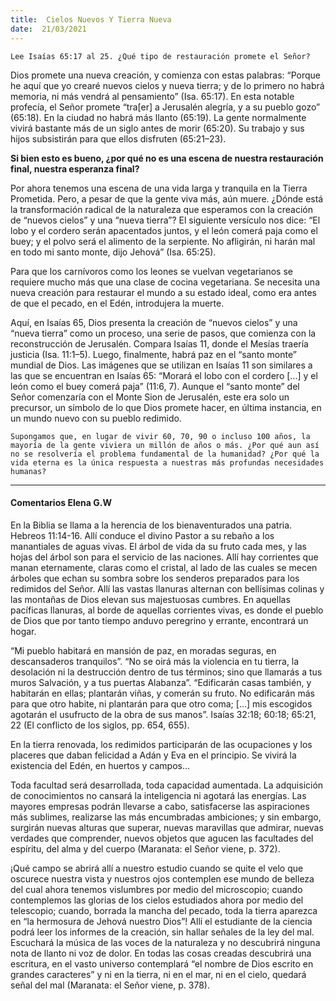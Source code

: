 ```yaml
---
title:  Cielos Nuevos Y Tierra Nueva 
date:  21/03/2021
---
```


`Lee Isaías 65:17 al 25. ¿Qué tipo de restauración promete el Señor?`

Dios promete una nueva creación, y comienza con estas palabras: “Porque he aquí que yo crearé nuevos cielos y nueva tierra; y de lo primero no habrá memoria, ni más vendrá al pensamiento” (Isa. 65:17). En esta notable profecía, el Señor promete “tra[er] a Jerusalén alegría, y a su pueblo gozo” (65:18). En la ciudad no habrá más llanto (65:19). La gente normalmente vivirá bastante más de un siglo antes de morir (65:20). Su trabajo y sus hijos subsistirán para que ellos disfruten (65:21–23).

**Si bien esto es bueno, ¿por qué no es una escena de nuestra restauración final, nuestra esperanza final?**

Por ahora tenemos una escena de una vida larga y tranquila en la Tierra Prometida. Pero, a pesar de que la gente viva más, aún muere. ¿Dónde está la transformación radical de la naturaleza que esperamos con la creación de “nuevos cielos” y una “nueva tierra”? El siguiente versículo nos dice: “El lobo y el cordero serán apacentados juntos, y el león comerá paja como el buey; y el polvo será el alimento de la serpiente. No afligirán, ni harán mal en todo mi santo monte, dijo Jehová” (Isa. 65:25).

Para que los carnívoros como los leones se vuelvan vegetarianos se requiere mucho más que una clase de cocina vegetariana. Se necesita una nueva creación para restaurar el mundo a su estado ideal, como era antes de que el pecado, en el Edén, introdujera la muerte.

Aquí, en Isaías 65, Dios presenta la creación de “nuevos cielos” y una “nueva tierra” como un proceso, una serie de pasos, que comienza con la reconstrucción de Jerusalén. Compara Isaías 11, donde el Mesías traería justicia (Isa. 11:1–5). Luego, finalmente, habrá paz en el “santo monte” mundial de Dios. Las imágenes que se utilizan en Isaías 11 son similares a las que se encuentran en Isaías 65: “Morará el lobo con el cordero [...] y el león como el buey comerá paja” (11:6, 7). Aunque el “santo monte” del Señor comenzaría con el Monte Sion de Jerusalén, este era solo un precursor, un símbolo de lo que Dios promete hacer, en última instancia, en un mundo nuevo con su pueblo redimido.

`Supongamos que, en lugar de vivir 60, 70, 90 o incluso 100 años, la mayoría de la gente viviera un millón de años o más. ¿Por qué aun así no se resolvería el problema fundamental de la humanidad? ¿Por qué la vida eterna es la única respuesta a nuestras más profundas necesidades humanas?`

---

#### Comentarios Elena G.W

En la Biblia se llama a la herencia de los bienaventurados una patria. Hebreos 11:14-16. Allí conduce el divino Pastor a su rebaño a los manantiales de aguas vivas. El árbol de vida da su fruto cada mes, y las hojas del árbol son para el servicio de las naciones. Allí hay corrientes que manan eternamente, claras como el cristal, al lado de las cuales se mecen árboles que echan su sombra sobre los senderos preparados para los redimidos del Señor. Allí las vastas llanuras alternan con bellísimas colinas y las montañas de Dios elevan sus majestuosas cumbres. En aquellas pacíficas llanuras, al borde de aquellas corrientes vivas, es donde el pueblo de Dios que por tanto tiempo anduvo peregrino y errante, encontrará un hogar.

“Mi pueblo habitará en mansión de paz, en moradas seguras, en descansaderos tranquilos”. “No se oirá más la violencia en tu tierra, la desolación ni la destrucción dentro de tus términos; sino que llamarás a tus muros Salvación, y a tus puertas Alabanza”. “Edificarán casas también, y habitarán en ellas; plantarán viñas, y comerán su fruto. No edificarán más para que otro habite, ni plantarán para que otro coma; […] mis escogidos agotarán el usufructo de la obra de sus manos”. Isaías 32:18; 60:18; 65:21, 22 (El conflicto de los siglos, pp. 654, 655).

En la tierra renovada, los redimidos participarán de las ocupaciones y los placeres que daban felicidad a Adán y Eva en el principio. Se vivirá la existencia del Edén, en huertos y campos…

Toda facultad será desarrollada, toda capacidad aumentada. La adquisición de conocimientos no cansará la inteligencia ni agotará las energías. Las mayores empresas podrán llevarse a cabo, satisfacerse las aspiraciones más sublimes, realizarse las más encumbradas ambiciones; y sin embargo, surgirán nuevas alturas que superar, nuevas maravillas que admirar, nuevas verdades que comprender, nuevos objetos que agucen las facultades del espíritu, del alma y del cuerpo (Maranata: el Señor viene, p. 372).

¡Qué campo se abrirá allí a nuestro estudio cuando se quite el velo que oscurece nuestra vista y nuestros ojos contemplen ese mundo de belleza del cual ahora tenemos vislumbres por medio del microscopio; cuando contemplemos las glorias de los cielos estudiados ahora por medio del telescopio; cuando, borrada la mancha del pecado, toda la tierra aparezca en “la hermosura de Jehová nuestro Dios”! Allí el estudiante de la ciencia podrá leer los informes de la creación, sin hallar señales de la ley del mal. Escuchará la música de las voces de la naturaleza y no descubrirá ninguna nota de llanto ni voz de dolor. En todas las cosas creadas descubrirá una escritura, en el vasto universo contemplará “el nombre de Dios escrito en grandes caracteres” y ni en la tierra, ni en el mar, ni en el cielo, quedará señal del mal (Maranata: el Señor viene, p. 378).